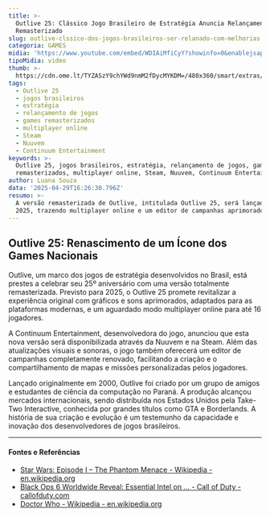 ```yaml
---
title: >-
  Outlive 25: Clássico Jogo Brasileiro de Estratégia Anuncia Relançamento
  Remasterizado
slug: outlive-clssico-dos-jogos-brasileiros-ser-relanado-com-melhorias
categoria: GAMES
midia: 'https://www.youtube.com/embed/WDIAiMfiCyY?showinfo=0&enablejsapi=1'
tipoMidia: video
thumb: >-
  https://cdn.ome.lt/TYZASzY9chYWd9nmM2fDycMYKDM=/480x360/smart/extras/conteudos/outlive_7APqUUg.jpg
tags:
  - Outlive 25
  - jogos brasileiros
  - estratégia
  - relançamento de jogos
  - games remasterizados
  - multiplayer online
  - Steam
  - Nuuvem
  - Continuum Entertainment
keywords: >-
  Outlive 25, jogos brasileiros, estratégia, relançamento de jogos, games
  remasterizados, multiplayer online, Steam, Nuuvem, Continuum Entertainment
author: Luana Souza
data: '2025-04-29T16:26:30.796Z'
resumo: >-
  A versão remasterizada de Outlive, intitulada Outlive 25, será lançada em
  2025, trazendo multiplayer online e um editor de campanhas aprimorado.
---
```


## Outlive 25: Renascimento de um Ícone dos Games Nacionais

Outlive, um marco dos jogos de estratégia desenvolvidos no Brasil, está prestes a celebrar seu 25º aniversário com uma versão totalmente remasterizada. Previsto para 2025, o Outlive 25 promete revitalizar a experiência original com gráficos e sons aprimorados, adaptados para as plataformas modernas, e um aguardado modo multiplayer online para até 16 jogadores.

A Continuum Entertainment, desenvolvedora do jogo, anunciou que esta nova versão será disponibilizada através da Nuuvem e na Steam. Além das atualizações visuais e sonoras, o jogo também oferecerá um editor de campanhas completamente renovado, facilitando a criação e o compartilhamento de mapas e missões personalizadas pelos jogadores.

Lançado originalmente em 2000, Outlive foi criado por um grupo de amigos e estudantes de ciência da computação no Paraná. A produção alcançou mercados internacionais, sendo distribuída nos Estados Unidos pela Take-Two Interactive, conhecida por grandes títulos como GTA e Borderlands. A história de sua criação e evolução é um testemunho da capacidade e inovação dos desenvolvedores de jogos brasileiros.

---

#### Fontes e Referências

- [Star Wars: Episode I – The Phantom Menace - Wikipedia - en.wikipedia.org](https://en.wikipedia.org/wiki/Star_Wars:_Episode_I_%E2%80%93_The_Phantom_Menace)
- [Black Ops 6 Worldwide Reveal: Essential Intel on ... - Call of Duty - callofduty.com](https://www.callofduty.com/blog/2024/06/call-of-duty-black-ops-6-worldwide-reveal-announcement)
- [Doctor Who - Wikipedia - en.wikipedia.org](https://en.wikipedia.org/wiki/Doctor_Who)
